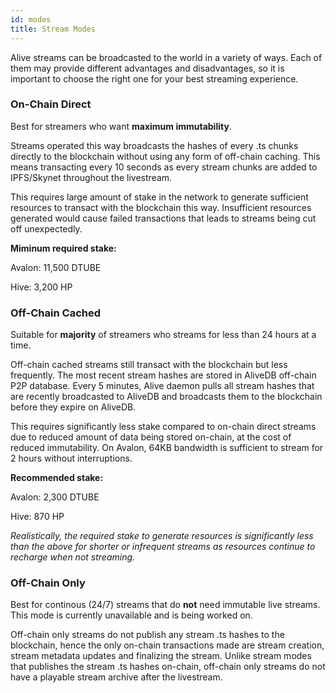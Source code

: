 ```yaml
---
id: modes
title: Stream Modes
---
```


Alive streams can be broadcasted to the world in a variety of ways. Each of them may provide different advantages and disadvantages, so it is important to choose the right one for your best streaming experience.

### On-Chain Direct

Best for streamers who want **maximum immutability**.

Streams operated this way broadcasts the hashes of every .ts chunks directly to the blockchain without using any form of off-chain caching. This means transacting every 10 seconds as every stream chunks are added to IPFS/Skynet throughout the livestream.

This requires large amount of stake in the network to generate sufficient resources to transact with the blockchain this way. Insufficient resources generated would cause failed transactions that leads to streams being cut off unexpectedly.

**Miminum required stake:**

<p>
Avalon: 11,500 DTUBE

Hive: 3,200 HP
</p>

### Off-Chain Cached

Suitable for **majority** of streamers who streams for less than 24 hours at a time.

Off-chain cached streams still transact with the blockchain but less frequently. The most recent stream hashes are stored in AliveDB off-chain P2P database. Every 5 minutes, Alive daemon pulls all stream hashes that are recently broadcasted to AliveDB and broadcasts them to the blockchain before they expire on AliveDB.

This requires significantly less stake compared to on-chain direct streams due to reduced amount of data being stored on-chain, at the cost of reduced immutability. On Avalon, 64KB bandwidth is sufficient to stream for 2 hours without interruptions.

**Recommended stake:**

<p>
Avalon: 2,300 DTUBE

Hive: 870 HP
</p>

*Realistically, the required stake to generate resources is significantly less than the above for shorter or infrequent streams as resources continue to recharge when not streaming.*

### Off-Chain Only

Best for continous (24/7) streams that do **not** need immutable live streams. This mode is currently unavailable and is being worked on.

Off-chain only streams do not publish any stream .ts hashes to the blockchain, hence the only on-chain transactions made are stream creation, stream metadata updates and finalizing the stream. Unlike stream modes that publishes the stream .ts hashes on-chain, off-chain only streams do not have a playable stream archive after the livestream.
